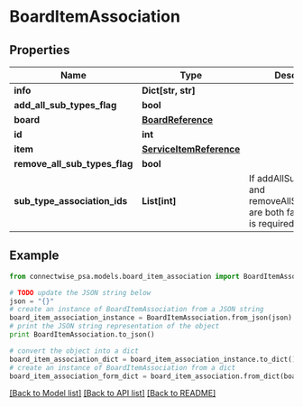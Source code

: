 # BoardItemAssociation


## Properties
Name | Type | Description | Notes
------------ | ------------- | ------------- | -------------
**info** | **Dict[str, str]** |  | [optional] 
**add_all_sub_types_flag** | **bool** |  | [optional] 
**board** | [**BoardReference**](BoardReference.md) |  | [optional] 
**id** | **int** |  | 
**item** | [**ServiceItemReference**](ServiceItemReference.md) |  | [optional] 
**remove_all_sub_types_flag** | **bool** |  | [optional] 
**sub_type_association_ids** | **List[int]** | If addAllSubTypesFlag and removeAllSubTypesFlag are both false, this field is required. | [optional] 

## Example

```python
from connectwise_psa.models.board_item_association import BoardItemAssociation

# TODO update the JSON string below
json = "{}"
# create an instance of BoardItemAssociation from a JSON string
board_item_association_instance = BoardItemAssociation.from_json(json)
# print the JSON string representation of the object
print BoardItemAssociation.to_json()

# convert the object into a dict
board_item_association_dict = board_item_association_instance.to_dict()
# create an instance of BoardItemAssociation from a dict
board_item_association_form_dict = board_item_association.from_dict(board_item_association_dict)
```
[[Back to Model list]](../README.md#documentation-for-models) [[Back to API list]](../README.md#documentation-for-api-endpoints) [[Back to README]](../README.md)


